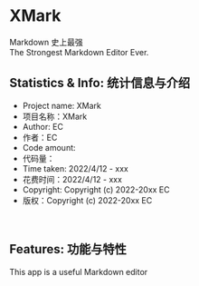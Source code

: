 XMark
=====
Markdown 史上最强 <br>
The Strongest Markdown Editor Ever.
<br>


Statistics & Info:
统计信息与介绍
-------------------
- Project name: XMark
- 项目名称：XMark
- Author: EC
- 作者：EC<br>
- Code amount:
- 代码量：<br>
- Time taken: 2022/4/12 - xxx
- 花费时间：2022/4/12 - xxx<br>
- Copyright: Copyright (c) 2022-20xx EC
- 版权：Copyright (c) 2022-20xx EC<br>
<br>

Features:
功能与特性
------------------
This app is a useful Markdown editor
